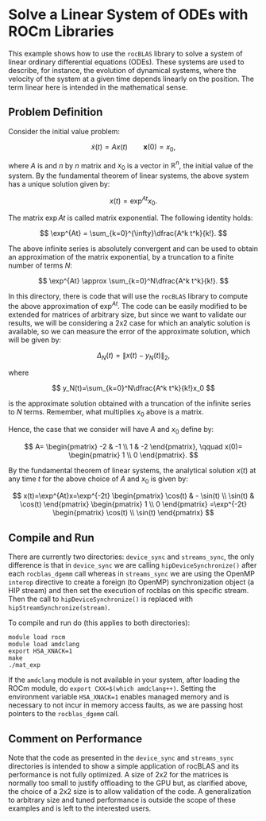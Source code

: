 # Solve a Linear System of ODEs with ROCm Libraries

This example shows how to use the `rocBLAS` library to solve a system of linear ordinary differential equations (ODEs).
These systems are used to describe, for instance, the evolution of dynamical systems, where the velocity of the system at a given time depends linearly on the position. The term linear here is intended in the mathematical sense.

## Problem Definition

Consider the initial value problem:

$$
\dot{x}(t) = A x(t) \qquad
\mathbf{x}(0) = x_0,
$$

where $A$ is and $n$ by $n$ matrix and $x_0$ is a vector in $\mathbb{R}^n$, the initial value of the system.
By the fundamental theorem of linear systems, the above system has a unique solution given by:

$$
x(t)=\exp^{At}x_0.
$$

The matrix $\exp{At}$ is called matrix exponential. The following identity holds:

$$
\exp^{At} = \sum_{k=0}^{\infty}\dfrac{A^k t^k}{k!}.
$$

The above infinite series is absolutely convergent and can be used to obtain an approximation of the matrix exponential, by a truncation to a finite number of terms $N$:

$$
\exp^{At} \approx \sum_{k=0}^N\dfrac{A^k t^k}{k!}.
$$

In this directory, there is code that will use the `rocBLAS` library to compute the above approximation of $\exp^{At}$. The code can be easily modified to be extended for matrices of arbitrary size, but since we want to validate our results, we will be considering a 2x2 case for which an analytic solution is available, so we can measure the error of the approximate solution, which will be given by:

$$
\Delta_N(t)=\|x(t)-y_N(t)\|_2,
$$

where

$$
y_N(t)=\sum_{k=0}^N\dfrac{A^k t^k}{k!}x_0
$$

is the approximate solution obtained with a truncation of the infinite series to $N$ terms. Remember, what multiplies $x_0$ above is a matrix.

Hence, the case that we consider will have $A$ and $x_0$ define by:

$$
A=
\begin{pmatrix}
-2 & -1 \\
1 & -2
\end{pmatrix}, \qquad
x(0)=
\begin{pmatrix}
1 \\
0
\end{pmatrix}.
$$

By the fundamental theorem of linear systems, the analytical solution $x(t)$ at any time $t$ for the above choice of $A$ and $x_0$ is given by:

$$
x(t)=\exp^{At}x=\exp^{-2t}
\begin{pmatrix}
\cos(t) & - \sin(t) \\
\sin(t) & \cos(t)
\end{pmatrix}
\begin{pmatrix}
1 \\
0
\end{pmatrix}
=\exp^{-2t}
\begin{pmatrix}
\cos(t) \\
\sin(t)
\end{pmatrix}
$$

## Compile and Run

There are currently two directories: `device_sync` and `streams_sync`, the only difference is that in `device_sync` we are calling `hipDeviceSynchronize()` after each `rocblas_dgemm` call whereas in `streams_sync` we are using the OpenMP `interop` directive to create a foreign (to OpenMP) synchronization object (a HIP stream) and then set the execution of rocblas on this specific stream. Then the call to `hipDeviceSynchronize()` is replaced with `hipStreamSynchronize(stream)`.

To compile and run do (this applies to both directories):

```
module load rocm
module load amdclang
export HSA_XNACK=1
make
./mat_exp
```

If the `amdclang` module is not available in your system, after loading the ROCm module, do `export CXX=$(which amdclang++)`.
Setting the environment variable `HSA_XNACK=1` enables managed memory and is necessary to not incur in memory access faults, as we are passing host pointers to the `rocblas_dgemm` call.

## Comment on Performance

Note that the code as presented in the `device_sync` and `streams_sync` directories is intended to show a simple application of rocBLAS and its performance is not fully optimized. A size of 2x2 for the matrices is normally too small to justify offloading to the GPU but, as clarified above, the choice of a 2x2 size is to allow validation of the code. A generalization to arbitrary size and tuned performance is outside the scope of these examples and is left to the interested users.
